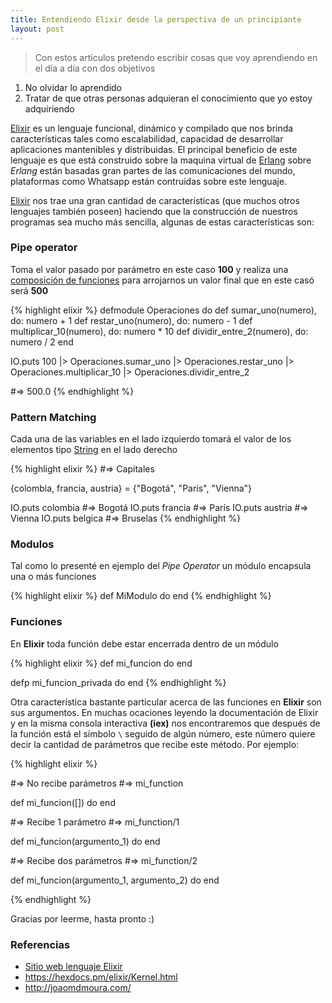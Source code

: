 ```yaml
---
title: Entendiendo Elixir desde la perspectiva de un principiante
layout: post
---
```


> Con estos artículos pretendo escribir cosas que voy aprendiendo en el día a día con dos objetivos
1. No olvidar lo aprendido
2. Tratar de que otras personas adquieran el conocimiento que yo estoy adquiriendo

[Elixir](http://elixir-lang.org) es un lenguaje funcional, dinámico y compilado que nos brinda características tales como escalabilidad, capacidad de desarrollar aplicaciones mantenibles y distribuidas.
El principal beneficio de este lenguaje es que está construido sobre la maquina virtual de [Erlang](http://www.erlang.org) sobre *Erlang* están basadas gran partes de las comunicaciones del mundo, plataformas como Whatsapp están contruidas sobre este lenguaje.

[Elixir](http://elixir-lang.org) nos trae una gran cantidad de características (que muchos otros lenguajes también poseen) haciendo que la construcción de nuestros programas sea mucho más sencilla, algunas de estas características son:

### Pipe operator

Toma el valor pasado por parámetro en este caso **100** y realiza una [composición de funciones](https://es.wikipedia.org/wiki/Función_compuesta) para arrojarnos un valor final que en este casó será **500**

{% highlight elixir %}
defmodule Operaciones do
  def sumar_uno(numero), do: numero + 1
  def restar_uno(numero), do: numero - 1
  def multiplicar_10(numero), do: numero * 10
  def dividir_entre_2(numero), do: numero / 2
end

IO.puts 100 |> Operaciones.sumar_uno
            |> Operaciones.restar_uno
            |> Operaciones.multiplicar_10
            |> Operaciones.dividir_entre_2
						
#=> 500.0
{% endhighlight %}

### Pattern Matching

Cada una de las variables en el lado izquierdo tomará el valor de los elementos tipo [String](https://hexdocs.pm/elixir/String.html#content) en el lado derecho

{% highlight elixir %}
#=> Capitales

{colombia, francia, austria} = {"Bogotá", "París", "Vienna"}

IO.puts colombia #=> Bogotá
IO.puts francia #=> París
IO.puts austria #=> Vienna
IO.puts belgica #=> Bruselas
{% endhighlight %}

### Modulos

Tal como lo presenté en ejemplo del *Pipe Operator* un módulo encapsula una o más funciones

{% highlight elixir %}
def MiModulo do
end
{% endhighlight %}

### Funciones 
En **Elixir** toda función debe estar encerrada dentro de un módulo

{% highlight elixir %}
def mi_funcion do
end

defp mi_funcion_privada do
end
{% endhighlight %}

Otra característica bastante particular acerca de las funciones en **Elixir** son sus argumentos. En muchas ocaciones leyendo la documentación de Elixir y en la misma consola interactiva **(iex)** nos encontraremos que después de la función está el símbolo ```\``` seguido de algún número, este número quiere decir la cantidad de parámetros que recibe este método. Por ejemplo:

{% highlight elixir %}

#=> No recibe parámetros
#=> mi_function

def mi_funcion([]) do
end

#=> Recibe 1 parámetro
#=> mi_function/1

def mi_funcion(argumento_1) do
end


#=> Recibe dos parámetros
#=> mi_function/2

def mi_funcion(argumento_1, argumento_2) do
end

{% endhighlight %}

Gracias por leerme, hasta pronto :)

### Referencias
* [Sitio web lenguaje Elixir](http://elixir-lang.org/)
* https://hexdocs.pm/elixir/Kernel.html
* http://joaomdmoura.com/